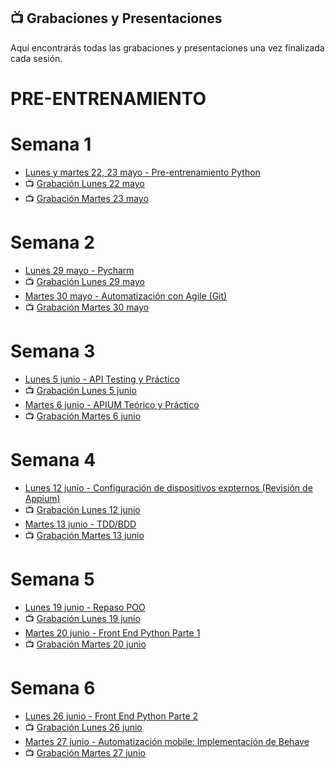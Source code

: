## 📺 Grabaciones y Presentaciones
Aquí encontrarás todas las grabaciones y presentaciones una vez finalizada cada sesión.

# PRE-ENTRENAMIENTO
# Semana 1
- [Lunes y martes 22, 23 mayo - Pre-entrenamiento Python](https://drive.google.com/file/d/1jJ8CNl5gbkOHY_r5dmvkbyGoudj3LcGg/view?usp=share_link)
- 📺 [Grabación Lunes 22 mayo](https://drive.google.com/file/d/1XB87vxvSB8910IHGaaLr1NVWtohwtJ6o/view?usp=sharing)
- 📺 [Grabación Martes 23 mayo ](https://drive.google.com/file/d/1frKeKCLFoKnY3Vmvkc75Xv2MTXbYD5uG/view?usp=share_link)

# Semana 2
- [Lunes 29 mayo -  Pycharm](https://drive.google.com/file/d/15ooBzp9CYI97zzgRYtKIUXWtyExsR2b7/view?usp=share_link)
- 📺 [Grabación Lunes 29 mayo]()
- [Martes 30 mayo - Automatización con Agile (Git)](https://drive.google.com/file/d/1dBpnRrWao_gyyFIGf7fCLlutk0KbbuDg/view?usp=share_link)
- 📺 [Grabación Martes 30 mayo]()

# Semana 3
- [Lunes 5 junio - API Testing y Práctico]()
- 📺 [Grabación Lunes 5 junio]()
- [Martes 6 junio - APIUM Teórico y Práctico]()
- 📺 [Grabación Martes 6 junio]()

# Semana 4
- [Lunes 12 junio - Configuración de dispositivos expternos (Revisión de Appium)]()
- 📺 [Grabación Lunes 12 junio]()
- [Martes 13 junio - TDD/BDD]()
- 📺 [Grabación Martes 13 junio]()

# Semana 5
- [Lunes 19 junio - Repaso POO]()
- 📺 [Grabación Lunes 19 junio]()
- [Martes 20 junio - Front End Python Parte 1]()
- 📺 [Grabación Martes 20 junio]()

# Semana 6
- [Lunes 26 junio - Front End Python Parte 2]()
- 📺 [Grabación Lunes 26 junio]()
- [Martes 27 junio - Automatización mobile: Implementación de Behave]()
- 📺 [Grabación Martes 27 junio]()
